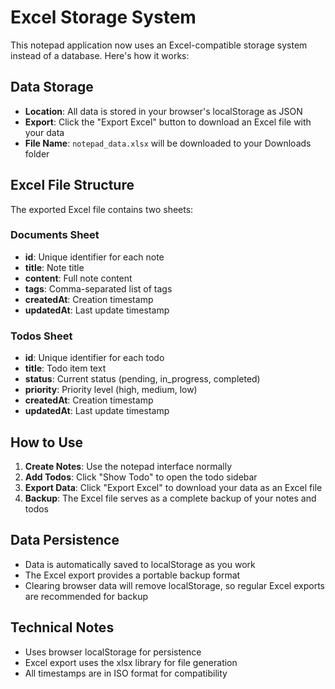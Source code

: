 # Excel Storage System

This notepad application now uses an Excel-compatible storage system instead of a database. Here's how it works:

## Data Storage

- **Location**: All data is stored in your browser's localStorage as JSON
- **Export**: Click the "Export Excel" button to download an Excel file with your data
- **File Name**: `notepad_data.xlsx` will be downloaded to your Downloads folder

## Excel File Structure

The exported Excel file contains two sheets:

### Documents Sheet
- **id**: Unique identifier for each note
- **title**: Note title
- **content**: Full note content
- **tags**: Comma-separated list of tags
- **createdAt**: Creation timestamp
- **updatedAt**: Last update timestamp

### Todos Sheet
- **id**: Unique identifier for each todo
- **title**: Todo item text
- **status**: Current status (pending, in_progress, completed)
- **priority**: Priority level (high, medium, low)
- **createdAt**: Creation timestamp
- **updatedAt**: Last update timestamp

## How to Use

1. **Create Notes**: Use the notepad interface normally
2. **Add Todos**: Click "Show Todo" to open the todo sidebar
3. **Export Data**: Click "Export Excel" to download your data as an Excel file
4. **Backup**: The Excel file serves as a complete backup of your notes and todos

## Data Persistence

- Data is automatically saved to localStorage as you work
- The Excel export provides a portable backup format
- Clearing browser data will remove localStorage, so regular Excel exports are recommended for backup

## Technical Notes

- Uses browser localStorage for persistence
- Excel export uses the xlsx library for file generation
- All timestamps are in ISO format for compatibility